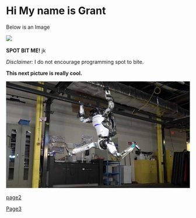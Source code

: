 <!DOCTYPE html>
<html lang="en">
<head>
    <meta charset="UTF-8">

</head>
<body>
<h1>Hi My name is Grant</h1>
<p>Below is an Image</p>
<img src="https://th.bing.com/th/id/R.32ac5f5e2021ae040099632556b29b04?rik=GYoL48ANgoeUmw&pid=ImgRaw&r=0">
<p>
 
<b>SPOT BIT ME!</b> jk</p>
<p><i>Disclaimer:</i> I do not encourage programming spot to bite.</p>



<P><b>This next picture is really cool.</b></P>

<img src="Atlas.jpg">

<a href ="https://github.com/gar7mn/midterm1000site/blob/main/part2.md"/>page2</a>
<p></p>
<a href="https://github.com/gar7mn/midterm1000site/blob/main/readme.md/">Page3</a>
</body>
</html>
